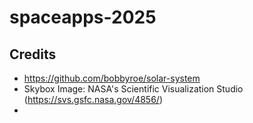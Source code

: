 # spaceapps-2025

## Credits
- https://github.com/bobbyroe/solar-system
- Skybox Image: NASA's Scientific Visualization Studio (https://svs.gsfc.nasa.gov/4856/)
- 